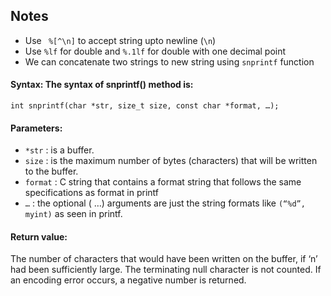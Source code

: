 ## Notes
- Use ` %[^\n]` to accept string upto newline (`\n`)
- Use `%lf` for double and `%.1lf` for double with one decimal point
- We can concatenate two strings to new string using `snprintf` function

#### Syntax: The syntax of snprintf() method is: 

`int snprintf(char *str, size_t size, const char *format, …);`

#### Parameters:

- `*str` : is a buffer.
- `size` : is the maximum number of bytes (characters) that will be written to the buffer.
- `format` : C string that contains a format string that follows the same specifications as format in printf
- `…` : the optional ( …) arguments are just the string formats like `(“%d”, myint)` as seen in printf.

#### Return value:

The number of characters that would have been written on the buffer, if ‘n’ had been sufficiently large. The terminating null character is not counted.
If an encoding error occurs, a negative number is returned.